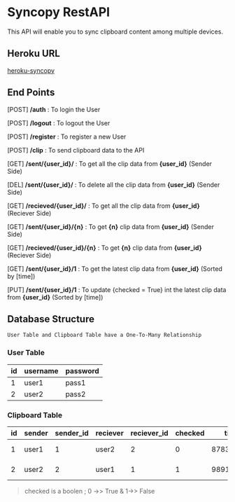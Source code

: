 # Syncopy RestAPI

This API will enable you to sync clipboard content among multiple devices.

## Heroku URL

[heroku-syncopy](https://syncopy-api.herokuapp.com)


## End Points

 [POST] **/auth** : To login the User 
	
 [POST] **/logout** : To logout the User
	
 [POST] **/register**  : To register a new User
 
 [POST] **/clip** : To send clipboard data to the API
		
 [GET] **/sent/{user_id}/** : To get all the clip data from **{user_id}** (Sender Side)

 [DEL] **/sent/{user_id}/** : To delete all the clip data from **{user_id}** (Sender Side)

 [GET] **/recieved/{user_id}/** : To get all the clip data from **{user_id}** (Reciever Side)

 [GET] **/sent/{user_id}/{n}** : To get **{n}** clip data from **{user_id}** (Sender Side)
 
 [GET] **/recieved/{user_id}/{n}** : To get **{n}** clip data from **{user_id}** (Reciever Side) 

 [GET] **/sent/{user_id}/1** : To get the latest clip data from **{user_id}** (Sorted by [time])

 [PUT] **/sent/{user_id}/1** : To update {checked = True} int the latest clip data from **{user_id}** (Sorted by [time])
 
 
## Database Structure
	User Table and Clipboard Table have a One-To-Many Relationship

### User Table
| id               |username                       |password                        |
|----------------|-------------------------------|-----------------------------|
|1|user1|pass1|
|2|user2|pass2|

### Clipboard Table

|id|sender|sender_id|reciever|reciever_id|checked|time|content|user_id|
|----------------|-------------|--------|----|-----|-----|-------|------|------|
|1|user1|1|user2|2|0|878372873|"Copied Text"|1|
|2|user2|2|user1|1|1|989127937|"Copied Text"|2|


> checked is a boolen ; 0 ->> True & 1->> False



